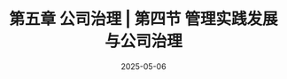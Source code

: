 ---
title: 第五章 公司治理 | 第四节 管理实践发展与公司治理
main_color: "#46af4e"
cover: https://cdn.jsdmirror.com/gh/richbridge/picx-images-hosting@master/thumbnail/audit.png
categories: CPA
tags:
  - Strategy
date: 2025-05-06 
time: 10:21
ai_text: 重要程度：重点章节 平均分值：15～20分
---